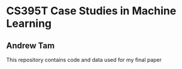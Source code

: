 # CS395T Case Studies in Machine Learning
## Andrew Tam

This repository contains code and data used for my final paper

 

